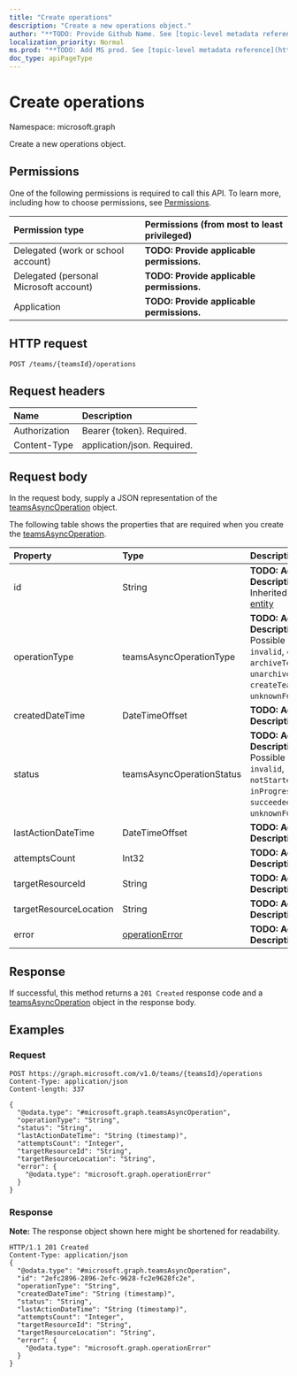 ```yaml
---
title: "Create operations"
description: "Create a new operations object."
author: "**TODO: Provide Github Name. See [topic-level metadata reference](https://msgo.azurewebsites.net/add/document/guidelines/metadata.html#topic-level-metadata)**"
localization_priority: Normal
ms.prod: "**TODO: Add MS prod. See [topic-level metadata reference](https://msgo.azurewebsites.net/add/document/guidelines/metadata.html#topic-level-metadata)**"
doc_type: apiPageType
---
```


# Create operations

Namespace: microsoft.graph

Create a new operations object.

## Permissions
One of the following permissions is required to call this API. To learn more, including how to choose permissions, see [Permissions](/concepts/permissions-reference.md).

|Permission type|Permissions (from most to least privileged)|
|:---|:---|
|Delegated (work or school account)|**TODO: Provide applicable permissions.**|
|Delegated (personal Microsoft account)|**TODO: Provide applicable permissions.**|
|Application|**TODO: Provide applicable permissions.**|

## HTTP request

<!-- {
  "blockType": "ignored"
}
-->
``` http
POST /teams/{teamsId}/operations
```

## Request headers
|Name|Description|
|:---|:---|
|Authorization|Bearer {token}. Required.|
|Content-Type|application/json. Required.|

## Request body
In the request body, supply a JSON representation of the [teamsAsyncOperation](../resources/teamsasyncoperation.md) object.

The following table shows the properties that are required when you create the [teamsAsyncOperation](../resources/teamsasyncoperation.md).

|Property|Type|Description|
|:---|:---|:---|
|id|String|**TODO: Add Description** Inherited from [entity](../resources/entity.md)|
|operationType|teamsAsyncOperationType|**TODO: Add Description**. Possible values are: `invalid`, `cloneTeam`, `archiveTeam`, `unarchiveTeam`, `createTeam`, `unknownFutureValue`.|
|createdDateTime|DateTimeOffset|**TODO: Add Description**|
|status|teamsAsyncOperationStatus|**TODO: Add Description**. Possible values are: `invalid`, `notStarted`, `inProgress`, `succeeded`, `failed`, `unknownFutureValue`.|
|lastActionDateTime|DateTimeOffset|**TODO: Add Description**|
|attemptsCount|Int32|**TODO: Add Description**|
|targetResourceId|String|**TODO: Add Description**|
|targetResourceLocation|String|**TODO: Add Description**|
|error|[operationError](../resources/operationerror.md)|**TODO: Add Description**|



## Response

If successful, this method returns a `201 Created` response code and a [teamsAsyncOperation](../resources/teamsasyncoperation.md) object in the response body.

## Examples

### Request
<!-- {
  "blockType": "request",
  "name": "create_teamsasyncoperation_from_"
}
-->
``` http
POST https://graph.microsoft.com/v1.0/teams/{teamsId}/operations
Content-Type: application/json
Content-length: 337

{
  "@odata.type": "#microsoft.graph.teamsAsyncOperation",
  "operationType": "String",
  "status": "String",
  "lastActionDateTime": "String (timestamp)",
  "attemptsCount": "Integer",
  "targetResourceId": "String",
  "targetResourceLocation": "String",
  "error": {
    "@odata.type": "microsoft.graph.operationError"
  }
}
```


### Response
**Note:** The response object shown here might be shortened for readability.
<!-- {
  "blockType": "response",
  "truncated": true,
  "@odata.type": "microsoft.graph.teamsasyncoperation"
}
-->
``` http
HTTP/1.1 201 Created
Content-Type: application/json
{
  "@odata.type": "#microsoft.graph.teamsAsyncOperation",
  "id": "2efc2896-2896-2efc-9628-fc2e9628fc2e",
  "operationType": "String",
  "createdDateTime": "String (timestamp)",
  "status": "String",
  "lastActionDateTime": "String (timestamp)",
  "attemptsCount": "Integer",
  "targetResourceId": "String",
  "targetResourceLocation": "String",
  "error": {
    "@odata.type": "microsoft.graph.operationError"
  }
}
```

